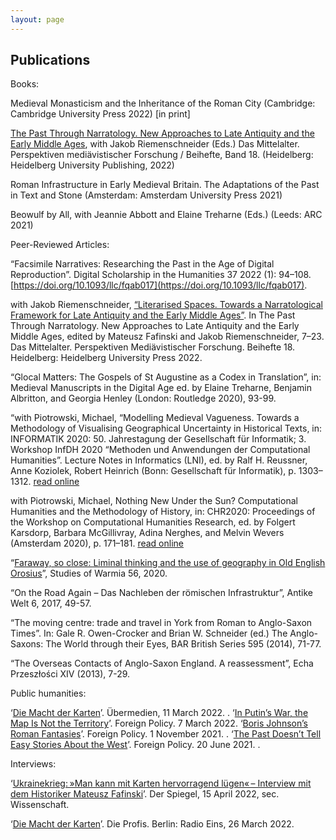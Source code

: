 ```yaml
---
layout: page
---
```



Publications
---

Books:

Medieval Monasticism and the Inheritance of the Roman City (Cambridge: Cambridge University Press 2022) [in print]

[The Past Through Narratology. New Approaches to Late Antiquity and the Early Middle Ages](https://heiup.uni-heidelberg.de/catalog/book/921), with Jakob Riemenschneider (Eds.) Das Mittelalter. Perspektiven mediävistischer Forschung / Beihefte, Band 18. (Heidelberg: Heidelberg University Publishing, 2022)

Roman Infrastructure in Early Medieval Britain. The Adaptations of the Past in Text and Stone (Amsterdam: Amsterdam University Press 2021) 

Beowulf by All, with Jeannie Abbott and Elaine Treharne (Eds.) (Leeds: ARC 2021)

Peer-Reviewed Articles:

“Facsimile Narratives: Researching the Past in the Age of Digital Reproduction”. Digital Scholarship in the Humanities 37 2022 (1): 94–108. [https://doi.org/10.1093/llc/fqab017](https://doi.org/10.1093/llc/fqab017). 

with Jakob Riemenschneider, [“Literarised Spaces. Towards a Narratological Framework for Late Antiquity and the Early Middle Ages”](https://heiup.uni-heidelberg.de/catalog/book/921/c13610). In The Past Through Narratology. New Approaches to Late Antiquity and the Early Middle Ages, edited by Mateusz Fafinski and Jakob Riemenschneider, 7–23. Das Mittelalter. Perspektiven Mediävistischer Forschung. Beihefte 18. Heidelberg: Heidelberg University Press 2022.

“Glocal Matters: The Gospels of St Augustine as a Codex in Translation”, in: Medieval Manuscripts in the Digital Age ed. by Elaine Treharne, Benjamin Albritton, and Georgia Henley (London: Routledge 2020), 93-99.

“with Piotrowski, Michael, “Modelling Medieval Vagueness. Towards a Methodology of Visualising Geographical Uncertainty in Historical Texts, in: INFORMATIK 2020: 50. Jahrestagung der Gesellschaft für Informatik; 3. Workshop InfDH 2020 “Methoden und Anwendungen der Computational Humanities”. Lecture Notes in Informatics (LNI), ed. by Ralf H. Reussner, Anne Koziolek, Robert Heinrich (Bonn: Gesellschaft für Informatik), p. 1303–1312. [read online](https://doi.org/10.18420/inf2020_123)

with Piotrowski, Michael, Nothing New Under the Sun? Computational Humanities and the Methodology of History, in: CHR2020: Proceedings of the Workshop on Computational Humanities Research, ed. by Folgert Karsdorp, Barbara McGillivray, Adina Nerghes, and Melvin Wevers (Amsterdam 2020), p. 171–181. [read online](http://ceur-ws.org/Vol-2723/short16.pdf)

“[Faraway, so close: Liminal thinking and the use of geography in Old English Orosius](https://czasopisma.uwm.edu.pl/index.php/sw/article/view/3252)”, Studies of Warmia 56, 2020.

“On the Road Again – Das Nachleben der römischen Infrastruktur”, Antike Welt 6, 2017, 49-57.

“The moving centre: trade and travel in York from Roman to Anglo-Saxon Times”. In: Gale R. Owen-Crocker and Brian W. Schneider (ed.) The Anglo-Saxons: The World through their Eyes, BAR British Series 595 (2014), 71-77.

“The Overseas Contacts of Anglo-Saxon England. A reassessment”, Echa Przeszłości XIV (2013), 7-29.


Public humanities:

‘[Die Macht der Karten](https://uebermedien.de/69336/die-macht-der-karten/)’. Übermedien, 11 March 2022. .
‘[In Putin’s War, the Map Is Not the Territory](https://foreignpolicy.com/2022/03/07/russia-war-ukraine-maps/)’. Foreign Policy. 7 March 2022.
‘[Boris Johnson’s Roman Fantasies](https://foreignpolicy.com/2021/11/01/boris-johnson-fall-rome-immigration/)’. Foreign Policy. 1 November 2021. .
‘[The Past Doesn’t Tell Easy Stories About the West](https://foreignpolicy.com/2021/06/20/history-cliodynamics-weird-turchin/)’. Foreign Policy. 20 June 2021. .

Interviews:

‘[Ukrainekrieg: »Man kann mit Karten hervorragend lügen« – Interview mit dem Historiker Mateusz Fafinski](https://www.spiegel.de/wissenschaft/mensch/ukraine-krieg-historiker-mateusz-fafinski-man-kann-mit-karten-hervorragend-luegen-a-05230677-77b9-4354-89aa-65de98fa88e5)’. Der Spiegel, 15 April 2022, sec. Wissenschaft.

‘[Die Macht der Karten](https://www.radioeins.de/programm/sendungen/die_profis/archivierte_sendungen/beitraege/die-macht-der-karten.html)’. Die Profis. Berlin: Radio Eins, 26 March 2022.


